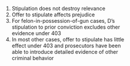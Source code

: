 1. Stipulation does not destroy relevance  
2. Offer to stipulate affects prejudice  
3. For felon-in-possession-of-gun cases, D’s  
stipulation to prior conviction excludes other  
evidence under 403  
4. In most other cases, offer to stipulate has little  
effect under 403 and prosecutors have been  
able to introduce detailed evidence of other  
criminal behavior